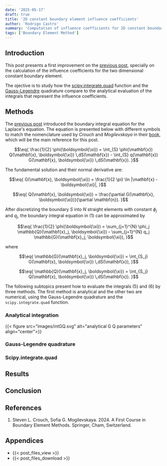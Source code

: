 ```yaml
---
date: '2025-05-17'
draft: true
title: '2D constant boundary element influence coefficients'
author: 'Rodrigo Castro'
summary: 'Computation of influence coefficients for 2D constant boundary elements.'
tags: ['Boundary Element Method']
---
```


## Introduction
This post presents a first improvement on the [previous post][2_bem_python], specially on the calculation of the influence coefficients for the two dimensional constant boundary element.

The ojective is to study how the [scipy.integrate.quad][scipy_quad] function and the [Gauss-Legendre] quadrature compare to the analytical evaluation of the integrals that represent the influence coefficients.

## Methods
The [previous post][2_bem_python] introduced the boundary integral equation for the Laplace's equation. The equation is presented below with different symbols to match the nomenclature used by *Crouch* and *Mogilevskaya* in their [book][fcbem], which will be the main reference for this post.

$$\eq{
\frac{1}{2} \phi(\boldsymbol{\xi}) = 
\int_{S} \phi(\mathbf{x}) Q(\mathbf{x}, \boldsymbol{\xi}) \,dS(\mathbf{x}) -
\int_{S} q(\mathbf{x}) G(\mathbf{x}, \boldsymbol{\xi}) \,dS(\mathbf{x}).
}$$

The fundamental solution and their normal derivative are:

$$\eq{
G(\mathbf{x}, \boldsymbol{\xi}) = \frac{1}{2 \pi} \ln |\mathbf{x} - \boldsymbol{\xi}|,
}$$

$$\eq{
Q(\mathbf{x}, \boldsymbol{\xi}) = \frac{\partial G(\mathbf{x}, \boldsymbol{\xi})}{\partial \mathbf{n}}.
}$$

After discretizing the boundary $S$ into $N$ straight elements with constant $\phi_j$ and $q_j$, the boundary integral equation in $(1)$ can be approximated by

$$\eq{
\frac{1}{2} \phi(\boldsymbol{\xi}) = 
\sum_{j=1}^{N} \phi_j \mathbb{Q}(\mathbf{x}_j, \boldsymbol{\xi}) -
\sum_{j=1}^{N} q_j \mathbb{G}(\mathbf{x}_j, \boldsymbol{\xi}),
}$$

where

$$\eq{
\mathbb{G}(\mathbf{x}_j, \boldsymbol{\xi}) = 
\int_{S_j} G(\mathbf{x}, \boldsymbol{\xi}) \,dS(\mathbf{x}),
}$$

$$\eq{
\mathbb{Q}(\mathbf{x}_j, \boldsymbol{\xi}) = 
\int_{S_j} Q(\mathbf{x}, \boldsymbol{\xi}) \,dS(\mathbf{x}).
}$$

The following subtopics present how to evaluate the integrals $(5)$ and $(6)$ by three methods. The first method is analytical and the other two are numerical, using the Gauss-Legendre quadrature and the `scipy.integrate.quad` function.

### Analytical integration

{{< figure src="images/intGQ.svg" alt="analytical G Q parameters" align="center">}}

### Gauss-Legendre quadrature

### Scipy.integrate.quad

## Results


## Conclusion


## References
1. Steven L. Crouch, Sofia G. Mogilevskaya. 2024. A First Course in Boundary Element Methods. Springer, Cham, Switzerland.

## Appendices
* {{< post_files_view >}}
* {{< post_files_download >}}

<!--Links-->
[2_bem_python]: ../2_bem_python
[scipy_quad]: https://docs.scipy.org/doc/scipy/reference/generated/scipy.integrate.quad.html
[Gauss-Legendre]: https://en.wikipedia.org/wiki/Gauss%E2%80%93Legendre_quadrature
[fcbem]: https://search.worldcat.org/title/1450559181
